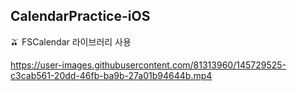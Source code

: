 ## CalendarPractice-iOS

🫒 FSCalendar 라이브러리 사용 



https://user-images.githubusercontent.com/81313960/145729525-c3cab561-20dd-46fb-ba9b-27a01b94644b.mp4

